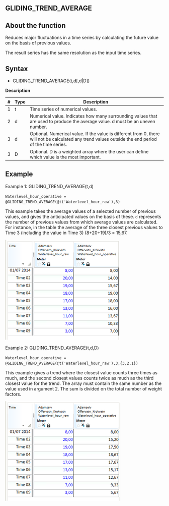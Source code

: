 ﻿## GLIDING_TREND_AVERAGE
## About the function
Reduces major fluctuations in a time series by calculating the future value on
the basis of previous values.

The result series has the same resolution as the input time series.

## Syntax
- GLIDING_TREND_AVERAGE(t,d[,d|D])

**Description**

| # | Type | Description |
|---|---|---|
| 1 | t | Time series of numerical values. |
| 2 | d | Numerical value. Indicates how many surrounding values that are used to produce the average value. d must be an uneven number. |
| 3 | d | Optional. Numerical value. If the value is different from 0, there will not be calculated any trend values outside the end period of the time series. |
| 3 | D | Optional. D is a weighted array where the user can define which value is the most important. |

## Example
Example 1: GLIDING_TREND_AVERAGE(t,d)

`Waterlevel_hour_operative = @GLIDING_TREND_AVERAGE(@t('Waterlevel_hour_raw'),3)`

This example takes the average values of a selected number of previous values,
and gives the anticipated values on the basis of these. `d` represents the
number of previous values from which average values are calculated. For
instance, in the table the average of the three closest previous values to Time
3 (including the value in Time 3) (8+20+19)/3 = 15,67.

![](Images/ex_GLIDING_TREND_AVERAGE-nimbustable.png)

Example 2: GLIDING_TREND_AVERAGE(t,d,D)

`Waterlevel_hour_operative = @GLIDING_TREND_AVERAGE(@t('Waterlevel_hour_raw'),3,{3,2,1})`

This example gives a trend where the closest value counts three times as much,
and the second closest values counts twice as much as the third closest value
for the trend. The array must contain the same number as the value used in
argument 2. The sum is divided on the total number of weight factors.

![](Images/ex_GLIDING_TREND_AVERAGE-nimbustable2.png)

